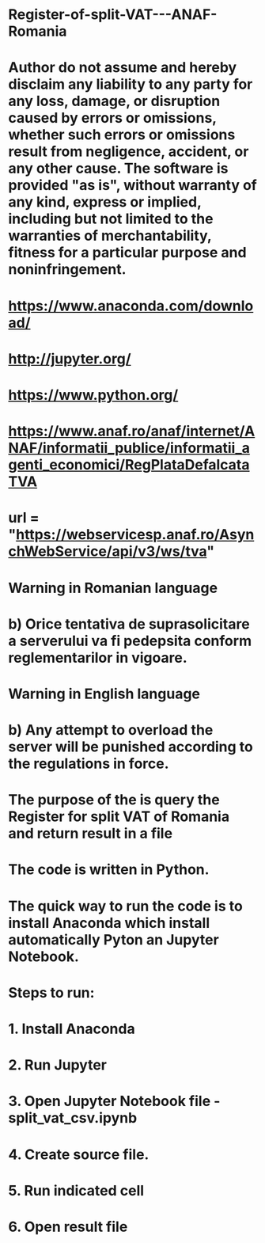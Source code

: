 # Register-of-split-VAT---ANAF-Romania
# Author do not assume and hereby disclaim any liability to any party for any loss, damage, or disruption caused by errors or omissions, whether such errors or omissions result from negligence, accident, or any other cause. The software is provided "as is", without warranty of any kind, express or implied, including but not limited to the warranties of merchantability, fitness for a particular purpose and noninfringement.

# https://www.anaconda.com/download/
# http://jupyter.org/
# https://www.python.org/
# https://www.anaf.ro/anaf/internet/ANAF/informatii_publice/informatii_agenti_economici/RegPlataDefalcataTVA
# url = "https://webservicesp.anaf.ro/AsynchWebService/api/v3/ws/tva"
# Warning in Romanian language
# b) Orice tentativa de suprasolicitare a serverului va fi pedepsita conform reglementarilor in vigoare.
# Warning in English language
# b) Any attempt to overload the server will be punished according to the regulations in force.

# The purpose of the is query the Register for split VAT of Romania and return result in a file
# The code is written in Python.
# The quick way to run the code is to install Anaconda which install automatically Pyton an Jupyter Notebook.
# Steps to run:
# 1. Install Anaconda
# 2. Run Jupyter
# 3. Open Jupyter Notebook file - split_vat_csv.ipynb
# 4. Create source file.
# 5. Run indicated cell
# 6. Open result file
